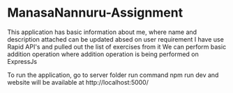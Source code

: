 # ManasaNannuru-Assignment

This application has basic information about me, where name and description attached can be updated  absed on user requirement
I have use Rapid API's and pulled out the list of exercises from it
We can perform basic addition operation where addition operation is being performed on ExpressJs

To run the application, go to server folder run command npm run dev 
and website will be available at http://localhost:5000/
